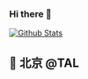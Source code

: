 ### Hi there 👋

[![Github Stats](https://github-readme-stats.vercel.app/api?username=ChenHaoHu&show_icons=true&count_private=true)](https://github.com/ChenHaoHu)


## 📍 北京 @TAL




  



